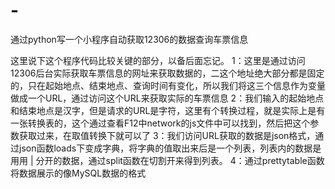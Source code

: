 # -
通过python写一个小程序自动获取12306的数据查询车票信息

这里说下这个程序代码比较关键的部分，以备后面忘记。
1：这里是通过访问12306后台实际获取车票信息的网址来获取数据的，二这个地址绝大部分都是固定的，只在起始地点、结束地点、查询时间有变化，所以我们将这三个信息作为变量做成一个URL，通过访问这个URL来获取实际的车票信息
2：我们输入的起始地点和结束地点是汉字，但是请求的URL是字符，这里有个转换过程，就是实际上是有一张转换表的，这个通过查看F12中network的js文件中可以找到，然后把这个参数获取过来，在取值转换下就可以了
3：我们访问URL获取的数据是json格式，通过json函数loads下变成字典，将字典的值取出来后是一个列表，列表内的数据是用用 | 分开的数据，通过split函数在切割开来得到列表。
4：通过prettytable函数将数据展示的像MySQL数据的格式
